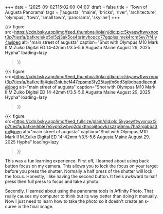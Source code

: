 +++
date = '2025-09-02T15:02:00-04:00'
draft = false
title = 'Town of Augusta Panorama'
tags = ['augusta', 'maine', 'bricks', 'river', 'architecture', 'olympus', 'town', 'small town', 'panorama', 'skyline']
+++

{{< figure
  src=https://cdn.bsky.app/img/feed_thumbnail/plain/did:plc:5kyaewftwvxnoxt3p7tiesfa/bafkreiekp5ol5zj3ak5os4orjnvhopcc77gqplsaimek4rcm5ev7rf4jy4@jpeg
  alt="main street of augusta"
  caption="Shot with Olympus M10 Mark II M.Zuiko Digital ED 14-42mm f/3.5-5.6 Augusta Maine August 29, 2025 Hypha"
  loading=lazy
>}}

{{< figure
  src=https://cdn.bsky.app/img/feed_thumbnail/plain/did:plc:5kyaewftwvxnoxt3p7tiesfa/bafkreifij4qtat3niubcf447cpsmp3fy25tayjfn6qd3gibdpaqdipcngi@jpeg
  alt="main street of augusta"
  caption="Shot with Olympus M10 Mark II M.Zuiko Digital ED 14-42mm f/3.5-5.6 Augusta Maine August 29, 2025 Hypha"
  loading=lazy
>}}

{{< figure
  src=https://cdn.bsky.app/img/feed_fullsize/plain/did:plc:5kyaewftwvxnoxt3p7tiesfa/bafkreihble7e5yph3wbyq2ddkttncoijtoovkzszzp6mnu7ha2rgabba3m@jpeg
  alt="main street of augusta"
  caption="Shot with Olympus M10 Mark II M.Zuiko Digital ED 14-42mm f/3.5-5.6 Augusta Maine August 29, 2025 Hypha"
  loading=lazy
>}}

This was a fun learning experience. First off, I learned about using back button focus on my camera. This allows you to lock the focus on your target before you press the shutter. Normally a half press of the shutter will lock the focus. Honestly, I like having the second button. It feels awkward to half press then full press to focus and take a photo.

Secondly, I learned about using the panorama tools in Affinity Photo. That really causes my computer to think but its way better than doing it manually. Now I just need to learn how to take the photo so it doesn't create an s-curve in the final image. 
